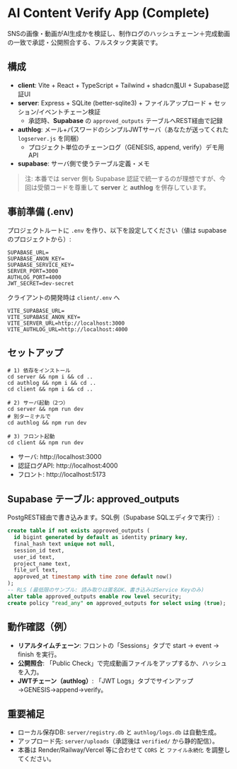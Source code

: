 # AI Content Verify App (Complete)
SNSの画像・動画がAI生成かを検証し、制作ログのハッシュチェーン＋完成動画の一致で承認・公開照合する、フルスタック実装です。

## 構成
- **client**: Vite + React + TypeScript + Tailwind + shadcn風UI + Supabase認証UI
- **server**: Express + SQLite (better-sqlite3) + ファイルアップロード + セッション/イベントチェーン検証
  - 承認時、**Supabase** の `approved_outputs` テーブルへREST経由で記録
- **authlog**: メール+パスワードのシンプルJWTサーバ（あなたが送ってくれた `logserver.js` を同梱）
  - プロジェクト単位のチェーンログ（GENESIS, append, verify）デモ用API
- **supabase**: サーバ側で使うテーブル定義・メモ

> 注: 本番では server 側も Supabase 認証で統一するのが理想ですが、今回は受領コードを尊重して **server** と **authlog** を併存しています。

## 事前準備 (.env)
プロジェクトルートに `.env` を作り、以下を設定してください（値は supabase のプロジェクトから）:

```
SUPABASE_URL=
SUPABASE_ANON_KEY=
SUPABASE_SERVICE_KEY=
SERVER_PORT=3000
AUTHLOG_PORT=4000
JWT_SECRET=dev-secret
```

クライアントの開発時は `client/.env` へ
```
VITE_SUPABASE_URL=
VITE_SUPABASE_ANON_KEY=
VITE_SERVER_URL=http://localhost:3000
VITE_AUTHLOG_URL=http://localhost:4000
```

## セットアップ
```
# 1) 依存をインストール
cd server && npm i && cd ..
cd authlog && npm i && cd ..
cd client && npm i && cd ..

# 2) サーバ起動（2つ）
cd server && npm run dev
# 別ターミナルで
cd authlog && npm run dev

# 3) フロント起動
cd client && npm run dev
```

- サーバ: http://localhost:3000
- 認証ログAPI: http://localhost:4000
- フロント: http://localhost:5173

## Supabase テーブル: approved_outputs
PostgREST経由で書き込みます。SQL例（Supabase SQLエディタで実行）:
```sql
create table if not exists approved_outputs (
  id bigint generated by default as identity primary key,
  final_hash text unique not null,
  session_id text,
  user_id text,
  project_name text,
  file_url text,
  approved_at timestamp with time zone default now()
);
-- RLS (最低限のサンプル: 読み取りは匿名OK、書き込みはService Keyのみ)
alter table approved_outputs enable row level security;
create policy "read_any" on approved_outputs for select using (true);
```

## 動作確認（例）
- **リアルタイムチェーン**: フロントの「Sessions」タブで start → event → finish を実行。
- **公開照合**: 「Public Check」で完成動画ファイルをアップするか、ハッシュを入力。
- **JWTチェーン（authlog）**: 「JWT Logs」タブでサインアップ→GENESIS→append→verify。

## 重要補足
- ローカル保存DB: `server/registry.db` と `authlog/logs.db` は自動生成。
- アップロード先: `server/uploads`（承認後は `verified/` から静的配信）。
- 本番は Render/Railway/Vercel 等に合わせて `CORS` と `ファイル永続化` を調整してください。
